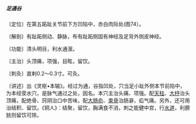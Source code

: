 ##### 足通谷

〔定位〕在第五跖趾关节前下方凹陷中，赤白肉际处(图74）。

〔解剖〕有趾跖侧动、静脉，布有趾跖侧固有神经及足背外侧皮神经。

〔功能〕清头明目，利水通溲。

〔主治〕头顶痛，项强，目眩，留饮。

〔刺灸〕直剌0.2〜0.3寸。可灸。

〔讲述〕出《灵枢•本输》。经过为通，谷指凹处，穴当足小趾外侧本节前陷中，为本经荥水穴，是脉气通过之处，因名。本穴主治头痛、项强。配[天柱](https://www.gmzyjc.com/read/zjs/zjs3.1.7-8-0.0.1.3.10.md)、[大杼](https://www.gmzyjc.com/read/zjs/zjs3.1.7-8-0.0.1.3.11.md)治头顶痛，配绝骨、窍阴治口中苦味，配[大肠俞](https://www.gmzyjc.com/read/zjs/zjs3.1.7-8-0.0.1.3.25.md)、[束骨](https://www.gmzyjc.com/read/zjs/zjs3.1.7-8-0.0.1.3.65.md)治肠澼，疝气痛。另外，还可用治结积、留饮。《铜人》：结聚，留饮，胸满食不消，刺之能健中宫，行[水道](https://www.gmzyjc.com/read/zjs/zjs3.1.1-3-0.1.3.3.28.md)，利膀胱则留饮可除。
